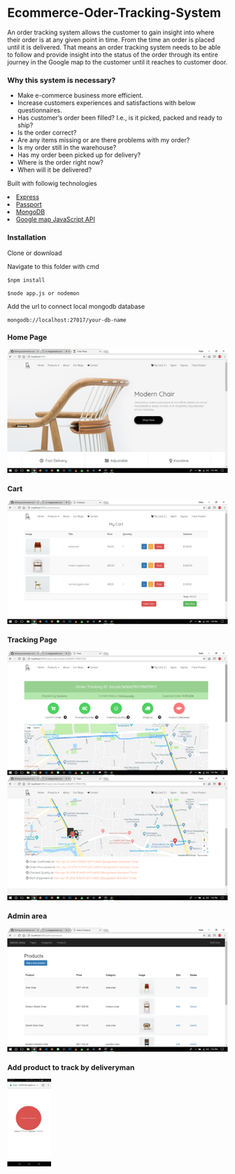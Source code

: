 # Ecommerce-Oder-Tracking-System
<p>An order tracking system allows the customer to gain insight into where their order is
at any given point in time. From the time an order is placed until it is delivered. That
means an order tracking system needs to be able to follow and provide insight into
the status of the order through its entire journey in the Google map to the customer
until it reaches to customer door.</p>
<h3>Why this system is necessary?</h3>
<ul>
  <li>Make e-commerce business more efficient.</li></li>
  <li>Increase customers experiences and satisfactions with below questionnaires.</li>
  <li>Has customer’s order been filled? I.e., is it picked, packed and ready to ship?</li>
  <li>Is the order correct?</li>
  <li>Are any items missing or are there problems with my order?</li>
  <li>Is my order still in the warehouse?</li>
  <li>Has my order been picked up for delivery?</li>
  <li>Where is the order right now?</li>
  <li>When will it be delivered?</li>
</ul>
<p>Built with followig technologies<p>
 <li><a href="https://expressjs.com/">Express</a></li>
 <li><a href="http://www.passportjs.org/">Passport</a></li>
 <li><a href="https://www.mongodb.com/">MongoDB</a></li>
 <li><a href="https://developers.google.com/maps/documentation/javascript/">Google map JavaScript API</a></li>
<h3>Installation</h3>
<p>Clone or download</p>
<p>Navigate to this folder with cmd</p>
<pre><code>$npm install</code></pre>
<pre><code>$node app.js or nodemon</code></pre>
<p>Add the url to connect local mongodb database</p>
<pre><code>mongodb://localhost:27017/your-db-name</code></pre>
<h3>Home Page</h3>
<img src="home.png" />
<h3>Cart</h3>
<img src="cart.png" />
<h3>Tracking Page</h3>
<img src="tracking1.png" />
<img src="tracking2.png" />
<h3>Admin area</h3>
<img src="admin.png" />
<h3>Add product to track by deliveryman</h3>
<img style="height:200px;" src="deliveryman.png" />

